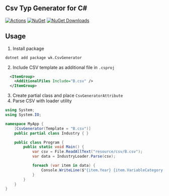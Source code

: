 ## Csv Typ Generator for C# #

[![Actions](https://github.com/wk-j/csv-generator/workflows/NuGet/badge.svg)](https://github.com/wk-j/csv-generator/actions)
[![NuGet](https://img.shields.io/nuget/v/wk.CsvGenerator.svg)](https://www.nuget.org/packages/wk.CsvGenerator)
[![NuGet Downloads](https://img.shields.io/nuget/dt/wk.CsvGenerator.svg)](https://www.nuget.org/packages/wk.CsvGenerator)

## Usage

1. Install package

```bash
dotnet add package wk.CsvGenerator
```

2. Include CSV template as additional file in `.csproj`

```xml
  <ItemGroup>
    <AdditionalFiles Include="B.csv" />
  </ItemGroup>
```

3. Create partial class and place `CsvGeneratorAttribute`
4. Parse CSV with loader utility

```csharp
using System;
using System.IO;

namespace MyApp {
    [CsvGenerator(Template = "B.csv")]
    public partial class Industry { }

    public class Program {
        public static void Main() {
            var csv = File.ReadAllText("resource/csv/B.csv");
            var data = IndustryLoader.Parse(csv);

            foreach (var item in data) {
                Console.WriteLine($"{item.Year} {item.VariableCategory,50}");
            }
        }
    }
}
```
